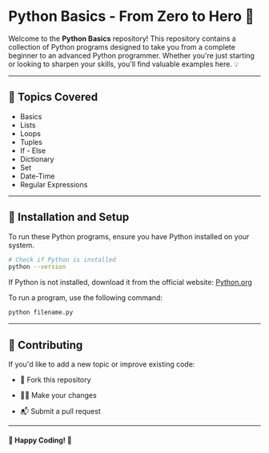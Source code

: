 # Python Basics - From Zero to Hero 🚀

Welcome to the **Python Basics** repository! This repository contains a collection of Python programs designed to take you from a complete beginner to an advanced Python programmer. Whether you're just starting or looking to sharpen your skills, you'll find valuable examples here. 💡

---

## 📌 Topics Covered

- Basics
- Lists
- Loops
- Tuples
- If - Else
- Dictionary
- Set
- Date-Time
- Regular Expressions

---

## 🔧 Installation and Setup
To run these Python programs, ensure you have Python installed on your system.

```sh
# Check if Python is installed
python --version
```

If Python is not installed, download it from the official website: [Python.org](https://www.python.org/downloads/)

To run a program, use the following command:
```sh
python filename.py
```

---

## 🤝 Contributing

If you'd like to add a new topic or improve existing code:

- 🍴 Fork this repository

- 👨‍💻 Make your changes

- 📬 Submit a pull request

---

#### 🚀 Happy Coding! 🎯